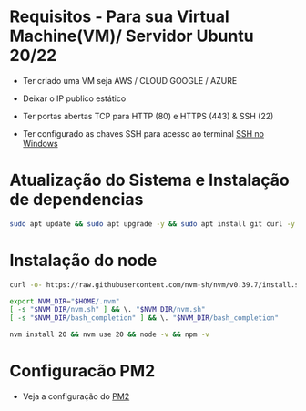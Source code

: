 # Requisitos - Para sua Virtual Machine(VM)/ Servidor Ubuntu 20/22

- Ter criado uma VM seja AWS / CLOUD GOOGLE / AZURE
- Deixar o IP publico estático
- Ter portas abertas TCP para HTTP (80) e HTTPS (443) & SSH (22) 

- Ter configurado as chaves SSH para acesso ao terminal [SSH no Windows](../SSH/ssh.md)

# Atualização do Sistema e Instalação de dependencias

```bash
sudo apt update && sudo apt upgrade -y && sudo apt install git curl -y
```

# Instalação do node

```bash
curl -o- https://raw.githubusercontent.com/nvm-sh/nvm/v0.39.7/install.sh | bash
```

```bash
export NVM_DIR="$HOME/.nvm"
[ -s "$NVM_DIR/nvm.sh" ] && \. "$NVM_DIR/nvm.sh"
[ -s "$NVM_DIR/bash_completion" ] && \. "$NVM_DIR/bash_completion"
```

```bash
nvm install 20 && nvm use 20 && node -v && npm -v 
```

# Configuracão PM2

- Veja a configuração do [PM2](PM2.md)
